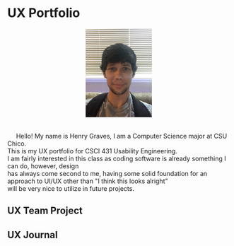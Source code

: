 # UX Portfolio
<div align="center">
  <img 
    height="200" 
    width="150" 
    src="./assets/pfp.JPG" 
  />
</div>

<br />

&nbsp;&nbsp;&nbsp;&nbsp; Hello! My name is Henry Graves, I am a Computer Science major at CSU Chico. <br />
This is my UX portfolio for CSCI 431 Usability Engineering. <br />
I am fairly interested in this class as coding software is already something I can do, however, design <br />
has always come second to me, having some solid foundation for an approach to UI/UX other than "I think this looks alright" <br />
will be very nice to utilize in future projects.


## UX Team Project


## UX Journal

